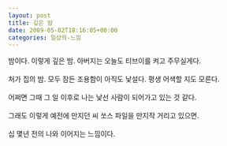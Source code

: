 ```yaml
---
layout: post
title: 깊은 밤
date: 2009-05-02T18:16:05+00:00
categories: 일상의-느낌
---
```

밤이다. 이렇게 깊은 밤. 아버지는 오늘도 티브이를 켜고 주무실게다.<br />
<br />처가 집의&nbsp;밤. 모두 잠든 조용함이 아직도 낯설다. 평생 어색할 지도 모른다. <br />
<br />어쩌면 그때 그 일 이후로 나는 낯선 사람이 되어가고 있는 것 같다.<br />
<br />그래도 이렇게 예전에 만지던 씨 쏘스 파일을 만지작 거리고 있으면.<br />
<br />십 몇년 전의 나와 이어지는 느낌이다.<br />
